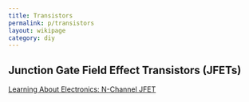 ```yaml
---
title: Transistors
permalink: p/transistors
layout: wikipage
category: diy
---
```


Junction Gate Field Effect Transistors (JFETs)
----------------------------------------------

[Learning About Electronics: N-Channel JFET](http://www.learningaboutelectronics.com/Articles/N-channel-JFET)
